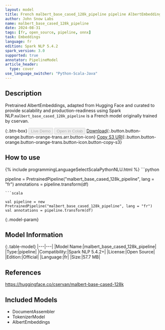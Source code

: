 ```yaml
---
layout: model
title: French malbert_base_cased_128k_pipeline pipeline AlbertEmbeddings from cservan
author: John Snow Labs
name: malbert_base_cased_128k_pipeline
date: 2024-08-31
tags: [fr, open_source, pipeline, onnx]
task: Embeddings
language: fr
edition: Spark NLP 5.4.2
spark_version: 3.0
supported: true
annotator: PipelineModel
article_header:
  type: cover
use_language_switcher: "Python-Scala-Java"
---
```


## Description

Pretrained AlbertEmbeddings, adapted from Hugging Face and curated to provide scalability and production-readiness using Spark NLP.`malbert_base_cased_128k_pipeline` is a French model originally trained by cservan.

{:.btn-box}
<button class="button button-orange" disabled>Live Demo</button>
<button class="button button-orange" disabled>Open in Colab</button>
[Download](https://s3.amazonaws.com/auxdata.johnsnowlabs.com/public/models/malbert_base_cased_128k_pipeline_fr_5.4.2_3.0_1725147933088.zip){:.button.button-orange.button-orange-trans.arr.button-icon}
[Copy S3 URI](s3://auxdata.johnsnowlabs.com/public/models/malbert_base_cased_128k_pipeline_fr_5.4.2_3.0_1725147933088.zip){:.button.button-orange.button-orange-trans.button-icon.button-copy-s3}

## How to use



<div class="tabs-box" markdown="1">
{% include programmingLanguageSelectScalaPythonNLU.html %}
```python

pipeline = PretrainedPipeline("malbert_base_cased_128k_pipeline", lang = "fr")
annotations =  pipeline.transform(df)   

```
```scala

val pipeline = new PretrainedPipeline("malbert_base_cased_128k_pipeline", lang = "fr")
val annotations = pipeline.transform(df)

```
</div>

{:.model-param}
## Model Information

{:.table-model}
|---|---|
|Model Name:|malbert_base_cased_128k_pipeline|
|Type:|pipeline|
|Compatibility:|Spark NLP 5.4.2+|
|License:|Open Source|
|Edition:|Official|
|Language:|fr|
|Size:|57.7 MB|

## References

https://huggingface.co/cservan/malbert-base-cased-128k

## Included Models

- DocumentAssembler
- TokenizerModel
- AlbertEmbeddings